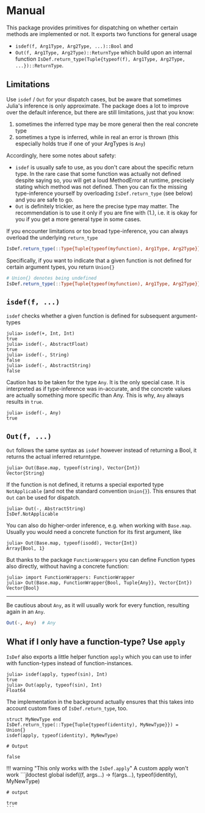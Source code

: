 # Manual

This package provides primitives for dispatching on whether certain methods are implemented or not.
It exports two functions for general usage
* `isdef(f, Arg1Type, Arg2Type, ...)::Bool` and
* `Out(f, Arg1Type, Arg2Type)::ReturnType`
which build upon an internal function `IsDef.return_type(Tuple{typeof(f), Arg1Type, Arg2Type, ...})::ReturnType`.

## Limitations

Use `isdef` / `Out` for your dispatch cases, but be aware that sometimes Julia's inference is only approximate.
The package does a lot to improve over the default inference, but there are still limitations, just that you know:
1. sometimes the inferred type may be more general then the real concrete type
2. sometimes a type is inferred, while in real an error is thrown (this especially holds true if one of your ArgTypes is `Any`)

Accordingly, here some notes about safety:
* `isdef` is usually safe to use, as you don't care about the specific return type. In the rare case that some function was actually not defined despite saying so, you will get a loud MethodError at runtime, precisely stating which method was not defined. Then you can fix the missing type-inference yourself by overloading `IsDef.return_type` (see below) and you are safe to go.
* `Out` is definitely trickier, as here the precise type may matter. The recommendation is to use it only if you are fine with (1.), i.e. it is okay for you if you get a more general type in some cases.


If you encounter limitations or too broad type-inference, you can always overload the underlying `return_type`
```julia
IsDef.return_type(::Type{Tuple{typeof(myfunction), Arg1Type, Arg2Type}}) = ReturnType
```
Specifically, if you want to indicate that a given function is not defined for certain argument types, you return `Union{}`
```julia
# Union{} denotes being undefined
IsDef.return_type(::Type{Tuple{typeof(myfunction), Arg1Type, Arg2Type}}) = Union{}  
```



## `isdef(f, ...)`

`isdef` checks whether a given function is defined for subsequent argument-types

```jldoctest global
julia> isdef(+, Int, Int)
true
julia> isdef(-, AbstractFloat)
true
julia> isdef(-, String)
false
julia> isdef(-, AbstractString)
false
```

Caution has to be taken for the type ``Any``. It is the only special case. It is interpreted as if type-inference was in-accurate, and the concrete values are actually something more specific than Any. This is why, ``Any`` always results in ``true``.

```jldoctest global
julia> isdef(-, Any)
true
```

## `Out(f, ...)`

`Out` follows the same syntax as `isdef` however instead of returning a Bool, it returns the actual inferred returntype.
```jldoctest global
julia> Out(Base.map, typeof(string), Vector{Int})
Vector{String}
```

If the function is not defined, it returns a special exported type `NotApplicable` (and not the standard convention `Union{}`). This ensures that `Out` can be used for dispatch.
```jldoctest global
julia> Out(-, AbstractString)
IsDef.NotApplicable
```

You can also do higher-order inference, e.g. when working with `Base.map`. Usually you would need a concrete function for its first argument, like
```jldoctest global
julia> Out(Base.map, typeof(isodd), Vector{Int})
Array{Bool, 1}
```
But thanks to the package ``FunctionWrappers`` you can define Function types also directly, without having a concrete function:
```jldoctest global
julia> import FunctionWrappers: FunctionWrapper
julia> Out(Base.map, FunctionWrapper{Bool, Tuple{Any}}, Vector{Int})
Vector{Bool}
```

--------------------------

Be cautious about `Any`, as it will usually work for every function, resulting again in an ``Any``.
```julia
Out(-, Any)  # Any
```


## What if I only have a function-type? Use `apply`

`IsDef` also exports a little helper function `apply` which you can use to infer with function-types instead of function-instances.
```jldoctest global
julia> isdef(apply, typeof(sin), Int)
true
julia> Out(apply, typeof(sin), Int)
Float64
```

The implementation in the background actually ensures that this takes into account custom fixes of ``IsDef.return_type``, too.
```jldoctest global
struct MyNewType end
IsDef.return_type(::Type{Tuple{typeof(identity), MyNewType}}) = Union{}
isdef(apply, typeof(identity), MyNewType)

# Output

false
```

!!! warning "This only works with the `IsDef.apply`"
    A custom apply won't work
    ```jldoctest global
    isdef((f, args...) -> f(args...), typeof(identity), MyNewType)

    # output

    true
    ```

